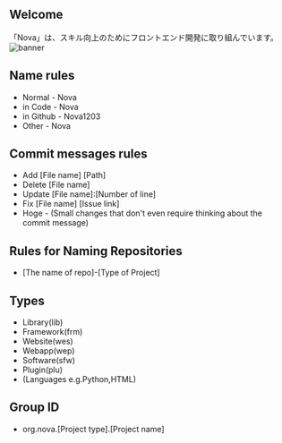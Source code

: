 ## Welcome
「Nova」は、スキル向上のためにフロントエンド開発に取り組んでいます。<br>
![banner](https://github.com/Nova1203/.github/assets/138958366/3fafe354-bdb1-4690-be25-ddc338503f05)
## Name rules
- Normal - Nova
- in Code - Nova
- in Github - Nova1203
- Other - Nova
## Commit messages rules
- Add [File name] [Path]
- Delete [File name]
- Update [File name]:[Number of line]
- Fix [File name] [Issue link]
- Hoge - (Small changes that don't even require thinking about the commit message)
## Rules for Naming Repositories
- [The name of repo]-[Type of Project]
## Types
- Library(lib)
- Framework(frm)
- Website(wes)
- Webapp(wep)
- Software(sfw)
- Plugin(plu)
- (Languages e.g.Python,HTML)
## Group ID
- org.nova.[Project type].[Project name]
